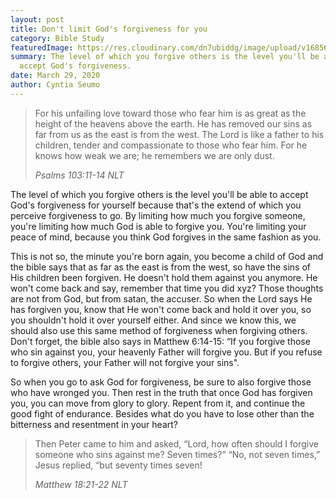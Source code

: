 ```yaml
---
layout: post
title: Don't limit God's forgiveness for you
category: Bible Study
featuredImage: https://res.cloudinary.com/dn7ubiddg/image/upload/v1685671919/blog/pexels-victor-freitas-847483-1024x682.jpg
summary: The level of which you forgive others is the level you'll be able to
  accept God's forgiveness.
date: March 29, 2020
author: Cyntia Seumo
---
```

<blockquote>
<p>For his unfailing love toward those who fear him is as great as the height of the heavens above the earth. He has removed our sins as far from us as the east is from the west. The Lord is like a father to his children, tender and compassionate to those who fear him. For he knows how weak we are; he remembers we are only dust.</p>
<cite>Psalms 103:11-14 NLT</cite>
</blockquote>

<p>
The level of which you forgive others is the level you'll be able to accept God's forgiveness for yourself because that's the extend of which you perceive forgiveness to go. By limiting how much you forgive someone, you're limiting how much God is able to forgive you. You're limiting your peace of mind, because you think God forgives in the same fashion as you.
</p>

<p>
This is not so, the minute you're born again, you become a child of God and the bible says that as far as the east is from the west, so have the sins of His children been forgiven. He doesn't hold them against you anymore. He won't come back and say, remember that time you did xyz? Those thoughts are not from God, but from satan, the accuser. So when the Lord says He has forgiven you, know that He won't come back and hold it over you, so you shouldn't hold it over yourself either. And since we know this, we should also use this same method of forgiveness when forgiving others. Don't forget, the bible also says in <a>Matthew 6:14-15</a>: “If you forgive those who sin against you, your heavenly Father will forgive you. But if you refuse to forgive others, your Father will not forgive your sins".
</p>

<p>
So when you go to ask God for forgiveness, be sure to also forgive those who have wronged you. Then rest in the truth that once God has forgiven you, you can move from glory to glory. Repent from it, and continue the good fight of endurance. Besides what do you have to lose other than the bitterness and resentment in your heart?
</p>

<blockquote>
<p>Then Peter came to him and asked, “Lord, how often should I forgive someone who sins against me? Seven times?” “No, not seven times,” Jesus replied, “but seventy times seven!</p>
<cite>Matthew 18:21-22 NLT</cite>
</blockquote>
